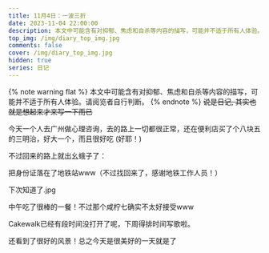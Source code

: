 ```yaml
---
title: 11月4日：一波三折
date: 2023-11-04 22:00:00
description: 本文中可能含有对抑郁、焦虑和自杀等内容的描写，可能并不适于所有人体验。请阅览者自行判断。
top_img: /img/diary_top_img.jpg
comments: false
cover: /img/diary_top_img.jpg
hidden: true
series: 日记
---
```

{% note warning flat %}
本文中可能含有对抑郁、焦虑和自杀等内容的描写，可能并不适于所有人体验。请阅览者自行判断。
{% endnote %}
~~说是日记, 其实也就是想起来才来写一下而已~~

今天一个人去广州做心理咨询，去的路上一切都很正常，还在便利店买了个八块五的三明治，好大一个，而且很好吃 (好耶！)

不过回来的路上就出幺蛾子了：

把身份证落在了地铁站www（不过找回来了，感谢地铁工作人员！）

下次知道了.jpg

中午吃了很棒的一餐！不过那个咸柠七确实不太好接受www

Cakewalk已经有段时间没打开了呢，下周得排时间写歌啦。

还看到了很好的风景！总之今天是很美好的一天就是了
